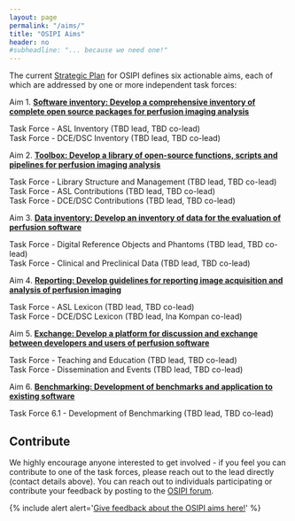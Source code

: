 ```yaml
---
layout: page
permalink: "/aims/"
title: "OSIPI Aims"
header: no
#subheadline: "... because we need one!"
---
```


The current [Strategic Plan](https://drive.google.com/file/d/14XZYB59W2rn5NIMBKEwdzht23WLa3zzN/view) for OSIPI defines six actionable aims, each of which are addressed by one or more independent task forces:

Aim 1. [**Software inventory: Develop a comprehensive inventory of complete open source packages for perfusion imaging analysis**](/aims/software-inventory/) 

   Task Force - ASL Inventory (TBD lead, TBD co-lead)<br/>
   Task Force - DCE/DSC Inventory (TBD lead, TBD co-lead)

Aim 2. [**Toolbox: Develop a library of open-source functions, scripts and pipelines for perfusion imaging analysis**](/aims/toolbox/)

   Task Force - Library Structure and Management (TBD lead, TBD co-lead)<br/>
   Task Force - ASL Contributions (TBD lead, TBD co-lead)<br/>
   Task Force - DCE/DSC Contributions (TBD lead, TBD co-lead)

Aim 3. [**Data inventory: Develop an inventory of data for the evaluation of perfusion software**](/aims/data-inventory/) 

   Task Force - Digital Reference Objects and Phantoms (TBD lead, TBD co-lead)<br/>
   Task Force - Clinical and Preclinical Data (TBD lead, TBD co-lead)

Aim 4. [**Reporting: Develop guidelines for reporting image acquisition and analysis of perfusion imaging**](/aims/reporting-guidelines/) 

   Task Force - ASL Lexicon (TBD lead, TBD co-lead)<br/>
   Task Force - DCE/DSC Lexicon (TBD lead, Ina Kompan co-lead)
    
Aim 5. [**Exchange: Develop a platform for discussion and exchange between developers and users of perfusion software**](/aims/exchange/) 

   Task Force - Teaching and Education (TBD lead, TBD co-lead)<br/>
   Task Force - Dissemination and Events (TBD lead, TBD co-lead)

Aim 6. [**Benchmarking: Development of benchmarks and application to existing software**](/aims/benchmarking/)

   Task Force 6.1 - Development of Benchmarking (TBD lead, TBD co-lead)<br/>


Contribute
----------
We highly encourage anyone interested to get involved - if you feel you can contribute to one of the task forces, please reach out to the lead directly (contact details above). You can reach out to individuals participating or contribute your feedback by posting to the [OSIPI forum](https://groups.google.com/forum/#!forum/open-source-initiative-for-perfusion-imaging).

{% include alert alert='<a href="https://docs.google.com/document/d/10OhbXTRGPuToYLy-cFof9TreX0DS_yhs_8wJeIw5SIU/edit">Give feedback about the OSIPI aims here!</a>' %}
